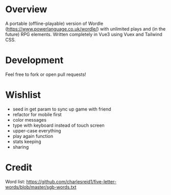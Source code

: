 # Overview

A portable (offline-playable) version of Wordle (https://www.powerlanguage.co.uk/wordle/) with unlimited plays and (in the future) RPG elements.  Written completely in Vue3 using Vuex and Tailwind CSS.

# Development

Feel free to fork or open pull requests!

# Wishlist

- seed in get param to sync up game with friend
- refactor for mobile first
- color messages
- type with keyboard instead of touch screen
- upper-case everything
- play again function
- stats keeping
- sharing

# Credit

Word list: https://github.com/charlesreid1/five-letter-words/blob/master/sgb-words.txt
